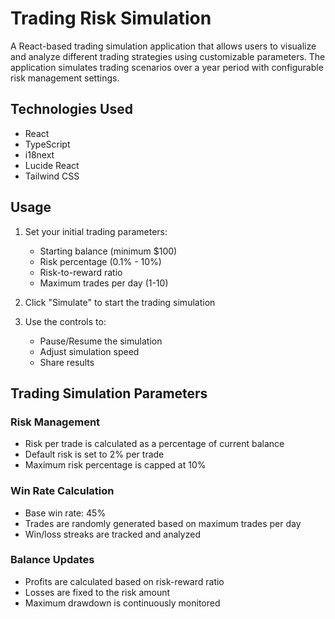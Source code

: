 # Trading Risk Simulation

A React-based trading simulation application that allows users to visualize and analyze different trading strategies using customizable parameters. The application simulates trading scenarios over a year period with configurable risk management settings.

## Technologies Used

- React
- TypeScript
- i18next
- Lucide React
- Tailwind CSS


## Usage

1. Set your initial trading parameters:
   - Starting balance (minimum $100)
   - Risk percentage (0.1% - 10%)
   - Risk-to-reward ratio
   - Maximum trades per day (1-10)

2. Click "Simulate" to start the trading simulation

3. Use the controls to:
   - Pause/Resume the simulation
   - Adjust simulation speed
   - Share results


## Trading Simulation Parameters

### Risk Management
- Risk per trade is calculated as a percentage of current balance
- Default risk is set to 2% per trade
- Maximum risk percentage is capped at 10%

### Win Rate Calculation
- Base win rate: 45%
- Trades are randomly generated based on maximum trades per day
- Win/loss streaks are tracked and analyzed

### Balance Updates
- Profits are calculated based on risk-reward ratio
- Losses are fixed to the risk amount
- Maximum drawdown is continuously monitored

